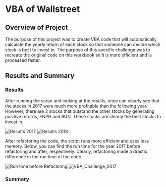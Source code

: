 # VBA of Wallstreet

## Overview of Project

The purpose of this project was to create VBA code that will automatically calculate the yearly return of each stock so that someone can decide which stock is best to invest in. The purpose of this specific challenge was to recreate the original code on this workbook so it is more efficient and is processed faster. 

## Results and Summary

### Results

After running the script and looking at the results, once can clearly see that the stocks in 2017 were much more profitable than the following year. However, there are 2 stocks that outstand the other stocks by generating positive returns, ENPH and RUN. These stocks are clearly the best stocks to invest in. 

![Results 2017](https://user-images.githubusercontent.com/88448731/185767131-f926fabf-62a2-4351-9540-8951248b49c0.PNG) ![Results 2018](https://user-images.githubusercontent.com/88448731/185767135-8f5d1715-a81b-4148-a904-684019709938.PNG)

After refactoring the code, the script runs more efficient and uses less memory. Below, you can find the run time for the year 2017 before refactoring and after, respectively. Clearly, refactoring made a drastic difference in the run time of the code.

![Run time before Refactoring](https://user-images.githubusercontent.com/88448731/185767456-d22cd8a7-d812-4f9b-8995-73a2ec79953f.PNG) ![VBA_Challenge_2017](https://user-images.githubusercontent.com/88448731/185767460-bfdd2d53-f879-44b8-a7dd-a9db737433a2.PNG)



### Summary
